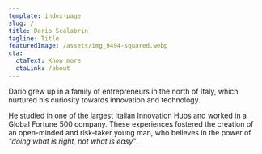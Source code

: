 ```yaml
---
template: index-page
slug: /
title: Dario Scalabrin
tagline: Title
featuredImage: /assets/img_9494-squared.webp
cta:
  ctaText: Know more
  ctaLink: /about
---
```

Dario grew up in a family of entrepreneurs in the north of Italy, which nurtured his curiosity towards innovation and technology. 

He studied in one of the largest Italian Innovation Hubs and worked in a Global Fortune 500 company. These experiences fostered the creation of an open-minded and risk-taker young man, who believes in the power of *"doing what is right, not what is easy"*.